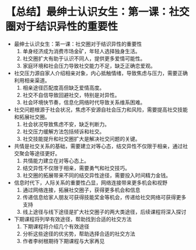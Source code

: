 # 【总结】最绅士认识女生：第一课：社交圈对于结识异性的重要性

-   最绅士认识女生：第一课：社交圈对于结识异性的重要性
    1.  单身经济成为消费市场金矿，年轻人选择独身生活。
    2.  社交圈扩大有助于认识不同人，提供更多爱情可能性。
    3.  家庭环境和社会压力导致社交能力不足，缺乏正确恋爱观。
-   社交压力源自家人介绍相亲对象，内心抵触情绪，导致焦虑与压力，需要正确利用相亲渠道。
    1.  相亲途径匹配度高但缺乏爱情高度。
    2.  社交不自信导致回避社交，特别是对异性。
    3.  社会环境快节奏，信息化网络时代导致关系维系困难。
-   社交问题根源于社会状况，焦虑不安源自社会压力和风险，需要提高社交技能和拓展社交圈。
    1.  社会状况导致焦虑不安，缺乏判断力。
    2.  社交压力缓解方法包括倾诉和社交。
    3.  社交技能提升和社交圈扩大是解决社交问题的关键。
-   共情是社交关系的基础，需要建立对等心态，结交异性不仅限于相亲，通过社交聚会等途径更好。
    1.  共情能力建立在对等心态上。
    2.  结交异性不仅限于相亲，需要勇气和社交技巧。
    3.  社交圈的拓展带来不同的结交异性途径，需要投入时间精力金钱。
-   信息时代下，人际关系的重要性凸显，网络连接带来更多机会和视野
    1.  通过网络连接，拓展社交圈子，获得更多机会和信息
    2.  传递信息给家人朋友可获得技能奖金等机会，传递给社交网络可获得更多支持
    3.  线上途径与线下途径是扩大社交圈子的两大类途径，后续课程将深入探讨
-   下期课程将列举有效途径，帮助找到合适的社交方法
    1.  下期课程将介绍几个有效途径
    2.  分析这些途径的优劣势，帮助选择合适的社交方法
    3.  作者李树根期待下期课程与大家再见